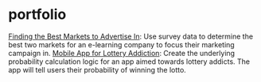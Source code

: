 # portfolio

[Finding the Best Markets to Advertise In](https://github.com/capvkd/portfolio/tree/master/Finding%20the%20Best%20Markets%20to%20Advertise%20In): Use survey data to determine the best two markets for an e-learning company to focus their marketing campaign in.
[Mobile App for Lottery Addiction](https://github.com/capvkd/portfolio/tree/master/Mobile%20App%20for%20Lottery%20Addiction): Create the underlying probability calculation logic for an app aimed towards lottery addicts. The app will tell users their probability of winning the lotto.
